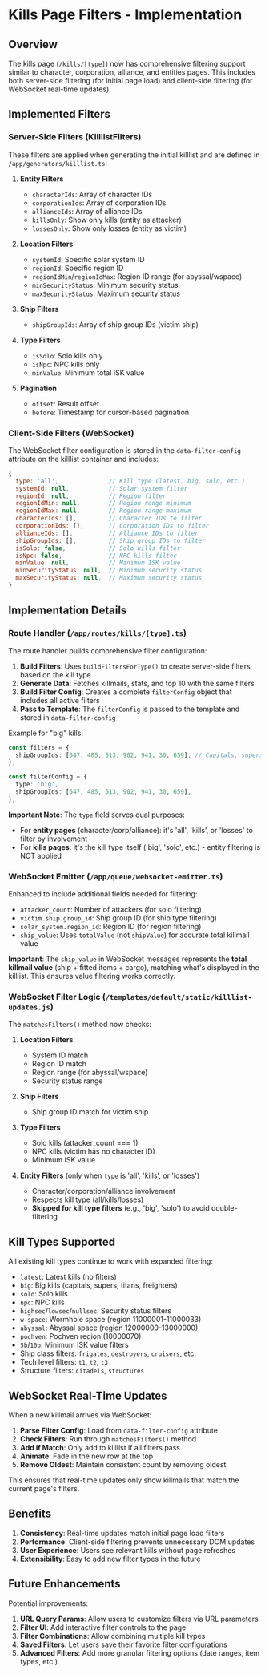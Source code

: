 # Kills Page Filters - Implementation

## Overview

The kills page (`/kills/[type]`) now has comprehensive filtering support similar to character, corporation, alliance, and entities pages. This includes both server-side filtering (for initial page load) and client-side filtering (for WebSocket real-time updates).

## Implemented Filters

### Server-Side Filters (KilllistFilters)
These filters are applied when generating the initial killlist and are defined in `/app/generators/killlist.ts`:

1. **Entity Filters**
   - `characterIds`: Array of character IDs
   - `corporationIds`: Array of corporation IDs
   - `allianceIds`: Array of alliance IDs
   - `killsOnly`: Show only kills (entity as attacker)
   - `lossesOnly`: Show only losses (entity as victim)

2. **Location Filters**
   - `systemId`: Specific solar system ID
   - `regionId`: Specific region ID
   - `regionIdMin`/`regionIdMax`: Region ID range (for abyssal/wspace)
   - `minSecurityStatus`: Minimum security status
   - `maxSecurityStatus`: Maximum security status

3. **Ship Filters**
   - `shipGroupIds`: Array of ship group IDs (victim ship)

4. **Type Filters**
   - `isSolo`: Solo kills only
   - `isNpc`: NPC kills only
   - `minValue`: Minimum total ISK value

5. **Pagination**
   - `offset`: Result offset
   - `before`: Timestamp for cursor-based pagination

### Client-Side Filters (WebSocket)
The WebSocket filter configuration is stored in the `data-filter-config` attribute on the killlist container and includes:

```javascript
{
  type: 'all',              // Kill type (latest, big, solo, etc.)
  systemId: null,           // Solar system filter
  regionId: null,           // Region filter
  regionIdMin: null,        // Region range minimum
  regionIdMax: null,        // Region range maximum
  characterIds: [],         // Character IDs to filter
  corporationIds: [],       // Corporation IDs to filter
  allianceIds: [],          // Alliance IDs to filter
  shipGroupIds: [],         // Ship group IDs to filter
  isSolo: false,            // Solo kills filter
  isNpc: false,             // NPC kills filter
  minValue: null,           // Minimum ISK value
  minSecurityStatus: null,  // Minimum security status
  maxSecurityStatus: null,  // Maximum security status
}
```

## Implementation Details

### Route Handler (`/app/routes/kills/[type].ts`)

The route handler builds comprehensive filter configuration:

1. **Build Filters**: Uses `buildFiltersForType()` to create server-side filters based on the kill type
2. **Generate Data**: Fetches killmails, stats, and top 10 with the same filters
3. **Build Filter Config**: Creates a complete `filterConfig` object that includes all active filters
4. **Pass to Template**: The `filterConfig` is passed to the template and stored in `data-filter-config`

Example for "big" kills:
```typescript
const filters = {
  shipGroupIds: [547, 485, 513, 902, 941, 30, 659], // Capitals, supers, titans, freighters
};

const filterConfig = {
  type: 'big',
  shipGroupIds: [547, 485, 513, 902, 941, 30, 659],
};
```

**Important Note**: The `type` field serves dual purposes:
- For **entity pages** (character/corp/alliance): it's 'all', 'kills', or 'losses' to filter by involvement
- For **kills pages**: it's the kill type itself ('big', 'solo', etc.) - entity filtering is NOT applied

### WebSocket Emitter (`/app/queue/websocket-emitter.ts`)

Enhanced to include additional fields needed for filtering:

- `attacker_count`: Number of attackers (for solo filtering)
- `victim.ship.group_id`: Ship group ID (for ship type filtering)
- `solar_system.region_id`: Region ID (for region filtering)
- `ship_value`: Uses `totalValue` (not `shipValue`) for accurate total killmail value

**Important**: The `ship_value` in WebSocket messages represents the **total killmail value** (ship + fitted items + cargo), matching what's displayed in the killlist. This ensures value filtering works correctly.

### WebSocket Filter Logic (`/templates/default/static/killlist-updates.js`)

The `matchesFilters()` method now checks:

1. **Location Filters**
   - System ID match
   - Region ID match
   - Region range (for abyssal/wspace)
   - Security status range

2. **Ship Filters**
   - Ship group ID match for victim ship

3. **Type Filters**
   - Solo kills (attacker_count === 1)
   - NPC kills (victim has no character ID)
   - Minimum ISK value

4. **Entity Filters** (only when `type` is 'all', 'kills', or 'losses')
   - Character/corporation/alliance involvement
   - Respects kill type (all/kills/losses)
   - **Skipped for kill type filters** (e.g., 'big', 'solo') to avoid double-filtering

## Kill Types Supported

All existing kill types continue to work with expanded filtering:

- `latest`: Latest kills (no filters)
- `big`: Big kills (capitals, supers, titans, freighters)
- `solo`: Solo kills
- `npc`: NPC kills
- `highsec`/`lowsec`/`nullsec`: Security status filters
- `w-space`: Wormhole space (region 11000001-11000033)
- `abyssal`: Abyssal space (region 12000000-13000000)
- `pochven`: Pochven region (10000070)
- `5b`/`10b`: Minimum ISK value filters
- Ship class filters: `frigates`, `destroyers`, `cruisers`, etc.
- Tech level filters: `t1`, `t2`, `t3`
- Structure filters: `citadels`, `structures`

## WebSocket Real-Time Updates

When a new killmail arrives via WebSocket:

1. **Parse Filter Config**: Load from `data-filter-config` attribute
2. **Check Filters**: Run through `matchesFilters()` method
3. **Add if Match**: Only add to killlist if all filters pass
4. **Animate**: Fade in the new row at the top
5. **Remove Oldest**: Maintain consistent count by removing oldest

This ensures that real-time updates only show killmails that match the current page's filters.

## Benefits

1. **Consistency**: Real-time updates match initial page load filters
2. **Performance**: Client-side filtering prevents unnecessary DOM updates
3. **User Experience**: Users see relevant kills without page refreshes
4. **Extensibility**: Easy to add new filter types in the future

## Future Enhancements

Potential improvements:

1. **URL Query Params**: Allow users to customize filters via URL parameters
2. **Filter UI**: Add interactive filter controls to the page
3. **Filter Combinations**: Allow combining multiple kill types
4. **Saved Filters**: Let users save their favorite filter configurations
5. **Advanced Filters**: Add more granular filtering options (date ranges, item types, etc.)
